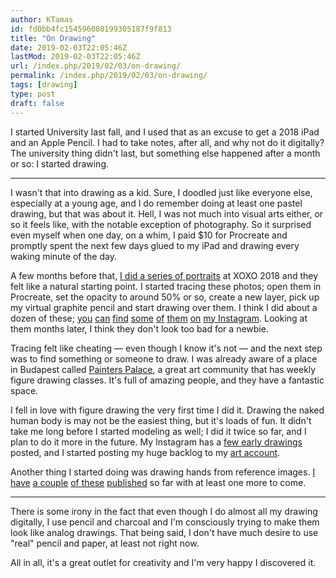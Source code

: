 ```yaml
---
author: KTamas
id: fd0bb4fc154596080199305187f9f813
title: "On Drawing"
date: 2019-02-03T22:05:46Z
lastMod: 2019-02-03T22:05:46Z
url: /index.php/2019/02/03/on-drawing/
permalink: /index.php/2019/02/03/on-drawing/
tags: [drawing]
type: post
draft: false
---
```

I started University last fall, and I used that as an excuse to get a 2018 iPad and an Apple Pencil. I had to take notes, after all, and why not do it digitally? The university thing didn't last, but something else happened after a month or so: I started drawing.

---

I wasn't that into drawing as a kid. Sure, I doodled just like everyone else, especially at a young age, and I do remember doing at least one pastel drawing, but that was about it. Hell, I was not much into visual arts either, or so it feels like, with the notable exception of photography. So it surprised even myself when one day, on a whim, I paid $10 for Procreate and promptly spent the next few days glued to my iPad and drawing every waking minute of the day.

A few months before that, [I did a series of portraits](https://facesofxoxo2018.tumblr.com/) at XOXO 2018 and they felt like a natural starting point. I started tracing these photos; open them in Procreate, set the opacity to around 50% or so, create a new layer, pick up my virtual graphite pencil and start drawing over them. I think I did about a dozen of these; [you](https://www.instagram.com/p/BonAsl3Ab18/) [can](https://www.instagram.com/p/BooYFCoAPIs/) [find](https://www.instagram.com/p/BorP2uBAfze/) [some](https://www.instagram.com/p/Bot2On1iq3R/) [of](https://www.instagram.com/p/BoxAg_gChRj/) [them](https://www.instagram.com/p/BozvU_NAlbn/) [on](https://www.instagram.com/p/Bo460bQAE0h/) [my Instagram](https://instagram.com/ktamasenty).  Looking at them months later, I think they don't look too bad for a newbie.

Tracing felt like cheating — even though I know it's not — and the next step was to find something or someone to draw.  I was already aware of a place in Budapest called [Painters Palace](https://www.painterspalace.eu/), a great art community that has weekly figure drawing classes. It's full of amazing people, and they have a fantastic space.

I fell in love with figure drawing the very first time I did it. Drawing the naked human body is may not be the easiest thing, but it's loads of fun. It didn't take me long before I started modeling as well; I did it twice so far, and I plan to do it more in the future. My Instagram has a [few early drawings](https://www.instagram.com/p/BpDQN_cAj0R/) posted, and I started posting my huge backlog to my [art account](https://www.instagram.com/ktamasart).

Another thing I started doing was drawing hands from reference images. [I have](https://www.instagram.com/p/BtG1QNQj3JB/) [a couple](https://www.instagram.com/p/BtI7WwyAdhj/) [of these](https://www.instagram.com/p/BtL7W7EA7yn/) [published](https://www.instagram.com/p/BtbDYBIgrmS/) so far with at least one more to come.

---

There is some irony in the fact that even though I do almost all my drawing digitally, I use pencil and charcoal and I'm consciously trying to make them look like analog drawings. That being said, I don't have much desire to use "real" pencil and paper, at least not right now.

All in all, it's a great outlet for creativity and I'm very happy I discovered it.
